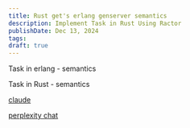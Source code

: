 ```yaml
---
title: Rust get's erlang genserver semantics
description: Implement Task in Rust Using Ractor
publishDate: Dec 13, 2024
tags: 
draft: true
---
```

Task in erlang - semantics 

Task in Rust - semantics 



[claude](https://claude.ai/chat/588cd7a8-c3fa-4c25-89f1-e53fa54f13ee)

[perplexity chat ](https://www.perplexity.ai/search/when-a-new-task-is-spawned-in-OjbR4ObTTu.9p_88vrkQTA)